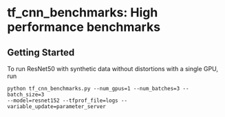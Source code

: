 # tf_cnn_benchmarks: High performance benchmarks

## Getting Started

To run ResNet50 with synthetic data without distortions with a single GPU, run

```
python tf_cnn_benchmarks.py --num_gpus=1 --num_batches=3 --batch_size=3 
--model=resnet152 --tfprof_file=logs --variable_update=parameter_server
```

